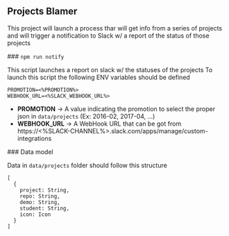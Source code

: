 ## Projects Blamer

This project will launch a process thar will get info from a series of projects and will trigger a notification to Slack w/ a report of the status of those projects

### `npm run notify`

This script launches a report on slack w/ the statuses of the projects
To launch this script the following ENV variables should be defined

```
PROMOTION=<%PROMOTION%>
WEBHOOK_URL=<%SLACK_WEBHOOK_URL%>
```

- **PROMOTION** → A value indicating the promotion to select the proper json in `data/projects` (Ex: 2016-02, 2017-04, ...)
- **WEBHOOK_URL** → A WebHook URL that can be got from https://<%SLACK-CHANNEL%>.slack.com/apps/manage/custom-integrations

### Data model

Data in `data/projects` folder should follow this structure

```
[
  {
    project: String,
    repo: String,
    demo: String,
    student: String,
    icon: Icon
  }
]
```
